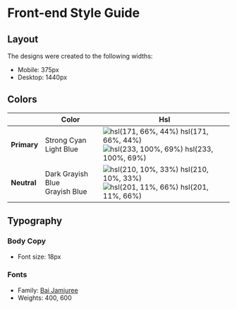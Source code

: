 # Front-end Style Guide

## Layout

The designs were created to the following widths:

-   Mobile: 375px
-   Desktop: 1440px

## Colors

|             | **Color**                         | **Hsl**                                                                                                                                                                            |
| ----------- | --------------------------------- | ---------------------------------------------------------------------------------------------------------------------------------------------------------------------------------- |
| **Primary** | Strong Cyan<br>Light Blue         | ![hsl(171, 66%, 44%)](https://via.placeholder.com/10/26baa4?text=+) hsl(171, 66%, 44%)<br>![hsl(233, 100%, 69%)](https://via.placeholder.com/10/6173ff?text=+) hsl(233, 100%, 69%) |
| **Neutral** | Dark Grayish Blue<br>Grayish Blue | ![hsl(210, 10%, 33%)](https://via.placeholder.com/10/4c545d?text=+) hsl(210, 10%, 33%)<br>![hsl(201, 11%, 66%)](https://via.placeholder.com/10/9fabb2?text=+) hsl(201, 11%, 66%)   |

## Typography

### Body Copy

-   Font size: 18px

### Fonts

-   Family: [Bai Jamjuree](https://fonts.google.com/specimen/Bai+Jamjuree)
-   Weights: 400, 600
